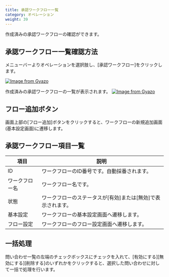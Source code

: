 ```yaml
---
title: 承認ワークフロー一覧
category: オペレーション
weight: 39
---
```


作成済みの承認ワークフローの確認ができます。

## 承認ワークフロー一覧確認方法
メニューバーよりオペレーションを選択肢し、[承認ワークフロー]をクリックします。

[![Image from Gyazo](https://t.gyazo.com/teams/diverta/cd73a7a31bedc888fde58a9ae7ce36c2.png)](https://diverta.gyazo.com/cd73a7a31bedc888fde58a9ae7ce36c2)

作成済みの承認ワークフローの一覧が表示されます。
[![Image from Gyazo](https://t.gyazo.com/teams/diverta/41b874662e5d657dce93f9ecac0c5f2b.png)](https://diverta.gyazo.com/41b874662e5d657dce93f9ecac0c5f2b)

## フロー追加ボタン
画面上部の[フロー追加]ボタンをクリックすると、ワークフローの新規追加画面(基本設定画面)に遷移します。

## 承認ワークフロー項目一覧
|項目|説明|
|---|---|
|ID|ワークフローのID番号です。自動採番されます。|
|ワークフロー名	|ワークフロー名です。|
|状態|ワークフローのステータスが[有効]または[無効]で表示されます。|
|基本設定|ワークフローの基本設定画面へ遷移します。|
|フロー設定|ワークフローのフロー設定画面へ遷移します。|

## 一括処理
問い合わせ一覧の左端のチェックボックスにチェックを入れて、[有効にする][無効にする][削除する]のいずれかをクリックすると、選択した問い合わせに対して一括で処理を行います。